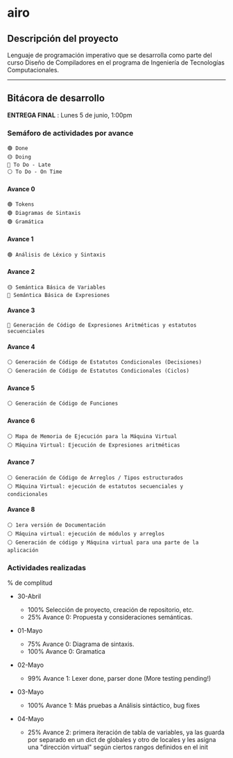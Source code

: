 # airo

## Descripción del proyecto
Lenguaje de programación  imperativo que se desarrolla como parte del curso Diseño de Compiladores en el programa de Ingeniería de Tecnologías Computacionales.

---

## Bitácora de desarrollo

**ENTREGA FINAL** : Lunes 5 de junio, 1:00pm

### Semáforo de actividades por avance

    🟢 Done
    🟡 Doing
    🔴 To Do - Late
    ⚪ To Do - On Time

#### Avance 0
    🟢 Tokens
    🟢 Diagramas de Sintaxis
    🟢 Gramática

#### Avance 1
    🟢 Análisis de Léxico y Sintaxis

#### Avance 2
    🟡 Semántica Básica de Variables
    🔴 Semántica Básica de Expresiones

#### Avance 3
    🔴 Generación de Código de Expresiones Aritméticas y estatutos secuenciales

#### Avance 4
    ⚪ Generación de Código de Estatutos Condicionales (Decisiones)
    ⚪ Generación de Código de Estatutos Condicionales (Ciclos)

#### Avance 5
    ⚪ Generación de Código de Funciones

#### Avance 6
    ⚪ Mapa de Memoria de Ejecución para la Máquina Virtual
    ⚪ Máquina Virtual: Ejecución de Expresiones aritméticas

#### Avance 7
    ⚪ Generación de Código de Arreglos / Tipos estructurados
    ⚪ Máquina Virtual: ejecución de estatutos secuenciales y condicionales

#### Avance 8
    ⚪ 1era versión de Documentación
    ⚪ Máquina virtual: ejecución de módulos y arreglos
    ⚪ Generación de código y Máquina virtual para una parte de la aplicación

### Actividades realizadas
% de complitud

- 30-Abril
    - 100% Selección de proyecto, creación de repositorio, etc.
    - 25% Avance 0: Propuesta y consideraciones semánticas.  

- 01-Mayo
    - 75% Avance 0: Diagrama de sintaxis.  
    - 100% Avance 0: Gramatica

- 02-Mayo
    - 99% Avance 1: Lexer done, parser done  (More testing pending!)

- 03-Mayo
    - 100% Avance 1: Más pruebas a Análisis sintáctico, bug fixes

- 04-Mayo
    - 25% Avance 2: primera iteración de tabla de variables, ya las guarda por separado en un dict de globales y otro de locales y les asigna una "dirección virtual" según ciertos rangos definidos en el init